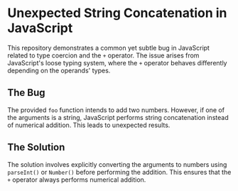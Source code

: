 # Unexpected String Concatenation in JavaScript

This repository demonstrates a common yet subtle bug in JavaScript related to type coercion and the `+` operator.  The issue arises from JavaScript's loose typing system, where the `+` operator behaves differently depending on the operands' types.

## The Bug

The provided `foo` function intends to add two numbers. However, if one of the arguments is a string, JavaScript performs string concatenation instead of numerical addition.  This leads to unexpected results.

## The Solution

The solution involves explicitly converting the arguments to numbers using `parseInt()` or `Number()` before performing the addition. This ensures that the `+` operator always performs numerical addition.